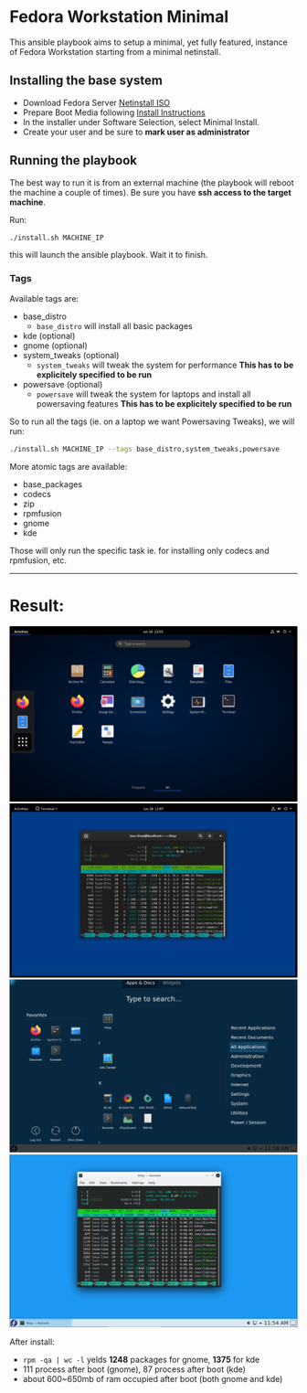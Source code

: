 # Fedora Workstation Minimal

This ansible playbook aims to setup a minimal, yet fully featured, instance of Fedora Workstation
starting from a minimal netinstall.

## Installing the base system

- Download Fedora Server [Netinstall ISO](https://getfedora.org/en/server/download/)
- Prepare Boot Media following [Install Instructions](http://docs.fedoraproject.org/en-US/Fedora/html/Installation_Guide/sect-preparing-boot-media.html)
- In the installer under Software Selection, select Minimal Install.
- Create your user and be sure to **mark user as administrator**

## Running the playbook

The best way to run it is from an external machine (the playbook will reboot the machine a couple of times).
Be sure you have **ssh access to the target machine**.

Run:

```sh
./install.sh MACHINE_IP
```

this will launch the ansible playbook. Wait it to finish.

### Tags

Available tags are:

- base_distro
  - `base_distro`   will install all basic packages  
- kde (optional)
- gnome (optional)
- system_tweaks (optional)
  - `system_tweaks` will tweak the system for performance  **This has to be explicitely specified to be run**
- powersave (optional)
  - `powersave`     will tweak the system for laptops and install all powersaving features  **This has to be explicitely specified to be run**

So to run all the tags (ie. on a laptop we want Powersaving Tweaks), we will run:

```sh
./install.sh MACHINE_IP --tags base_distro,system_tweaks,powersave
```

More atomic tags are available:

- base_packages
- codecs
- zip
- rpmfusion
- gnome
- kde

Those will only run the specific task ie. for installing only codecs and rpmfusion, etc.

---

# Result:

![overview](./pics/overview.png)
![htop](./pics/htop.png)
![kde-overview](./pics/kde-overview.png)
![kde-htop](./pics/kde-htop.png)

After install:

- `rpm -qa | wc -l` yelds **1248** packages for gnome, **1375** for kde
- 111 process after boot (gnome), 87 process after boot (kde)
- about 600~650mb of ram occupied after boot (both gnome and kde)
